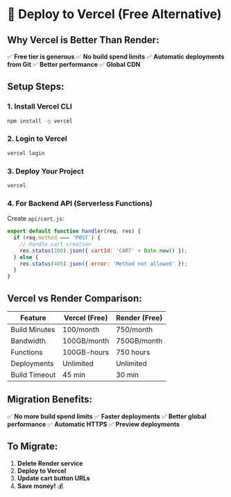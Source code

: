 # 🚀 Deploy to Vercel (Free Alternative)

## Why Vercel is Better Than Render:

✅ **Free tier is generous**
✅ **No build spend limits**
✅ **Automatic deployments from Git**
✅ **Better performance**
✅ **Global CDN**

## Setup Steps:

### 1. Install Vercel CLI
```bash
npm install -g vercel
```

### 2. Login to Vercel
```bash
vercel login
```

### 3. Deploy Your Project
```bash
vercel
```

### 4. For Backend API (Serverless Functions)
Create `api/cart.js`:
```javascript
export default function handler(req, res) {
  if (req.method === 'POST') {
    // Handle cart creation
    res.status(200).json({ cartId: 'CART' + Date.now() });
  } else {
    res.status(405).json({ error: 'Method not allowed' });
  }
}
```

## Vercel vs Render Comparison:

| Feature | Vercel (Free) | Render (Free) |
|---------|---------------|---------------|
| Build Minutes | 100/month | 750/month |
| Bandwidth | 100GB/month | 750GB/month |
| Functions | 100GB-hours | 750 hours |
| Deployments | Unlimited | Unlimited |
| Build Timeout | 45 min | 30 min |

## Migration Benefits:

✅ **No more build spend limits**
✅ **Faster deployments**
✅ **Better global performance**
✅ **Automatic HTTPS**
✅ **Preview deployments**

## To Migrate:

1. **Delete Render service**
2. **Deploy to Vercel**
3. **Update cart button URLs**
4. **Save money!** 💰 
